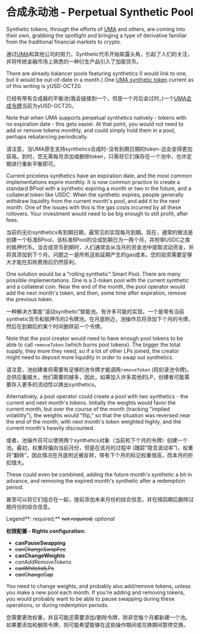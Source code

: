 # 合成永动池 - Perpetual Synthetic Pool

Synthetic tokens, through the efforts of [UMA](https://umaproject.org/) and others, are coming into their own, grabbing the spotlight and bringing a type of derivative familiar from the traditional financial markets to crypto.

通过[UMA](https://umaproject.org/)和其他公司的努力，Synthetic代币开始崭露头角，引起了人们的关注，并将传统金融市场上熟悉的一种衍生产品引入了加密货币。

There are already balancer pools featuring synthetics \(I would link to one, but it would be out-of-date in a month.\) One [UMA synthetic token](https://medium.com/uma-project/priceless-synthetic-tokens-f28e6452c18b) current as of this writing is yUSD-OCT20.

已经有带有合成器的平衡池\(我会链接到一个，但是一个月后会过时。\)一个[UMA合成令牌](https://medium.com/uma-project/priceless-synthetic-tokens-f28e6452c18b)当前为yUSD-OCT20。

Note that when UMA supports perpetual synthetics natively - tokens with no expiration date - this gets easier. At that point, you would not need to add or remove tokens monthly, and could simply hold them in a pool, perhaps rebalancing periodically.

请注意，当UMA原生支持synthetics合成时-没有到期日期的token-这会变得更加容易。到时，您无需每月添加或删除token，只需将它们保存在一个池中，也许定期进行重新平衡即可。

Current priceless synthetics have an expiration date, and the most common implementations expire monthly. It is now common practice to create a standard BPool with a synthetic expiring a month or two in the future, and a collateral token like USDC. When the synthetic expires, people generally withdraw liquidity from the current month's pool, and add it to the next month. One of the issues with this is the gas costs incurred by all these rollovers. Your investment would need to be big enough to still profit, after fees.

当前的无价synthetics有到期日期，最常见的实现每月到期。现在，通常的做法是创建一个标准BPool，该标准BPool的合成到期日为一两个月，并附带USDC之类的抵押代币。当合成货币到期时，人们通常会从当月的资金池中提取流动资金，并将其添加到下个月。问题之一是所有这些延期产生的gas成本。您的投资需要足够大才能在扣除费用后仍然获利。

One solution would be a "rolling synthetic" Smart Pool. There are many possible implementations. One is a 2-token pool with the current synthetic and a collateral coin. Near the end of the month, the pool operator would add the next month's token, and then, some time after expiration, remove the previous token.

一种解决方案是“滚动synthetic”智能池。有许多可能的实现。一个是带有当前synthetic货币和抵押币的2令牌池。在月底附近，池操作员将添加下个月的令牌，然后在到期后的某个时间删除前一个令牌。

Note that the pool creator would need to have enough pool tokens to be able to call `removeToken` \(which burns pool tokens\). The bigger the total supply, they more they need, so if a lot of other LPs joined, the creator might need to deposit more liquidity in order to swap out synthetics.

请注意，池创建者将需要有足够的池令牌才能调用`removeToken` \(将刻录池令牌\)。总供应量越大，他们需要的越多，因此，如果加入许多其他的LP，创建者可能需要存入更多的流动性以换出synthetics。

Alternatively, a pool operator could create a pool with two synthetics - the current and next month's tokens. Initially the weights would favor the current month, but over the course of the month \(tracking "implied volatility"\), the weights would "flip," so that the situation was reversed near the end of the month, with next month's token weighted highly, and the current month's heavily discounted.

或者，池操作员可以使用两个synthetics对象（当前和下个月的令牌）创建一个池。最初，权重将偏向当前月份，但是在该月的过程中 (跟踪“隐含波动率”\)，权重将“翻转”，因此情况在月底附近被反转，带有下个月的标记权重很高，而本月的折扣很大。

These could even be combined, adding the future month's synthetic a bit in advance, and removing the expired month's synthetic after a redemption period.

甚至可以将它们组合在一起，提前添加未来月份的综合信息，并在赎回期后删除过期月份的综合信息。

Legend**: required;** ~~not required;~~ _optional_

**权限配置 - Rights configuration:**

* **canPauseSwapping**
* ~~canChangeSwapFee~~
* **canChangeWeights**
* _canAddRemoveTokens_
* ~~canWhitelistLPs~~
* ~~canChangeCap~~

You need to change weights, and probably also add/remove tokens, unless you make a new pool each month. If you're adding and removing tokens, you would probably want to be able to pause swapping during these operations, or during redemption periods.

您需要更改权重，并且可能还需要添加/删除令牌，除非您每个月都新建一个池。如果要添加和删除令牌，则可能希望能够在这些操作期间或兑换期间暂停交换。
